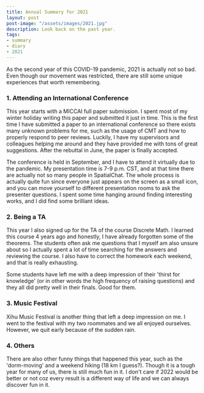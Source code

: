 ```yaml
---
title: Annual Summary for 2021
layout: post
post-image: "/assets/images/2021.jpg"
description: Look back on the past year.
tags:
- summary
- diary
- 2021
---
```


As the second year of this COVID-19 pandemic, 2021 is actually not so bad. Even though our movement was restricted, there are still some unique experiences that worth remembering.

### 1. Attending an International Conference

This year starts with a MICCAI full paper submission. I spent most of my winter holiday writing this paper and submitted it just in time. This is the first time I have submitted a paper to an international conference so there exists many unknown problems for me, such as the usage of CMT and how to properly respond to peer reviews. Luckily, I have my supervisors and colleagues helping me around and they have provided me with tons of great suggestions. After the rebuttal in June, the paper is finally accepted.

The conference is held in September, and I have to attend it virtually due to the pandemic. My presentation time is 7-9 p.m. CST, and at that time there are actually not so many people in SpatialChat. The whole process is actually quite fun since everyone just appears on the screen as a small icon, and you can move yourself to different presentation rooms to ask the presenter questions. I spent some time hanging around finding interesting works, and I did find some brilliant ideas. 

### 2. Being a TA

This year I also signed up for the TA of the course Discrete Math. I learned this course 4 years ago and honestly, I have already forgotten some of the theorems. The students often ask me questions that I myself am also unsure about so I actually spent a lot of time searching for the answers and reviewing the course. I also have to correct the homework each weekend, and that is really exhausting. 

Some students have left me with a deep impression of their 'thirst for knowledge' (or in other words the high frequency of raising questions) and they all did pretty well in their finals. Good for them.

### 3. Music Festival

Xihu Music Festival is another thing that left a deep impression on me. I went to the festival with my two roommates and we all enjoyed ourselves. However, we quit early because of the sudden rain. 

### 4. Others

There are also other funny things that happened this year, such as the 'dorm-moving' and a weekend hiking (18 km I guess?). Though it is a tough year for many of us, there is still much fun in it. I don't care if 2022 would be better or not coz every result is a different way of life and we can always discover fun in it.